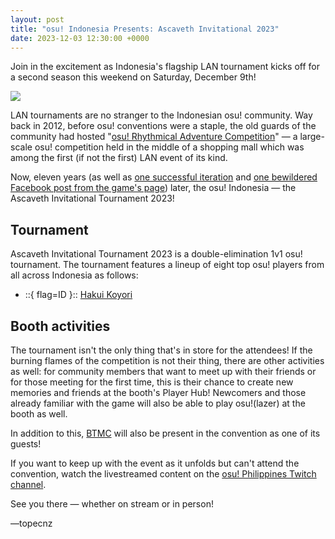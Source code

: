 ```yaml
---
layout: post
title: "osu! Indonesia Presents: Ascaveth Invitational 2023"
date: 2023-12-03 12:30:00 +0000
---
```


Join in the excitement as Indonesia's flagship LAN tournament kicks off for a second season this weekend on Saturday, December 9th!

![](/wiki/shared/news/banners/bannercomingsoon.jpg)

LAN tournaments are no stranger to the Indonesian osu! community. Way back in 2012, before osu! conventions were a staple, the old guards of the community had hosted "[osu! Rhythmical Adventure Competition](https://osu.ppy.sh/community/forums/topics/98417)" — a large-scale osu! competition held in the middle of a shopping mall which was among the first (if not the first) LAN event of its kind.

Now, eleven years (as well as [one successful iteration](/wiki/Tournaments/AIT/2022) and [one bewildered Facebook post from the game's page](http://web.facebook.com/osugame/photos/pb.100064751018669.-2207520000/10151075128588282/?type=3)) later, the osu! Indonesia — the Ascaveth Invitational Tournament 2023!

## Tournament

Ascaveth Invitational Tournament 2023 is a double-elimination 1v1 osu! tournament. The tournament features a lineup of eight top osu! players from all across Indonesia as follows:

- ::{ flag=ID }:: [Hakui Koyori](https://osu.ppy.sh/users/10717635)

## Booth activities

The tournament isn't the only thing that's in store for the attendees! If the burning flames of the competition is not their thing, there are other activities as well: for community members that want to meet up with their friends or for those meeting for the first time, this is their chance to create new memories and friends at the booth's Player Hub! Newcomers and those already familiar with the game will also be able to play osu!(lazer) at the booth as well.

In addition to this, [BTMC](https://osu.ppy.sh/users/3171691) will also be present in the convention as one of its guests!

If you want to keep up with the event as it unfolds but can't attend the convention, watch the livestreamed content on the [osu! Philippines Twitch channel](https://twitch.tv/osuliveph).

See you there — whether on stream or in person!

—topecnz
